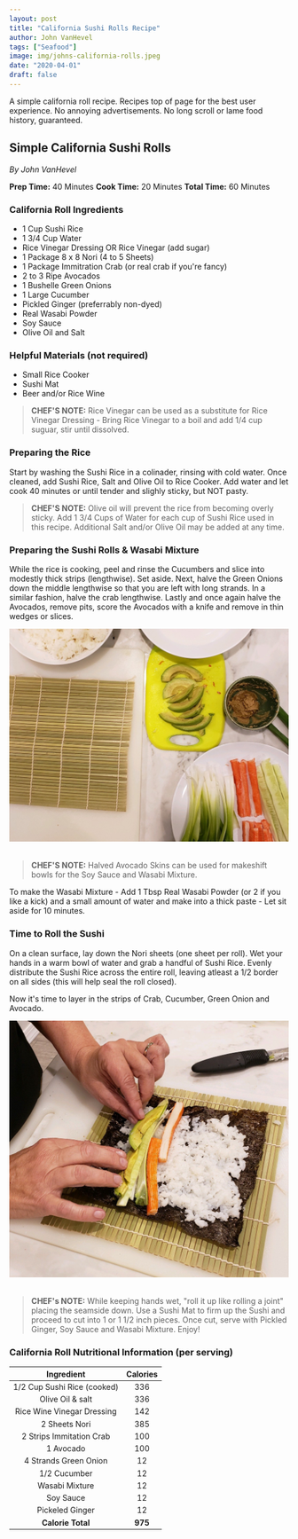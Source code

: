 ```yaml
---
layout: post
title: "California Sushi Rolls Recipe"
author: John VanHevel
tags: ["Seafood"]
image: img/johns-california-rolls.jpeg
date: "2020-04-01"
draft: false
---
```


A simple california roll recipe. Recipes top of page for the best user experience. No annoying advertisements. No long scroll or lame food history, guaranteed.

## Simple California Sushi Rolls ##

_By John VanHevel_

**Prep Time:** 40 Minutes
**Cook Time:** 20 Minutes
**Total Time:** 60 Minutes

### California Roll Ingredients ###

- 1 Cup Sushi Rice
- 1 3/4 Cup Water
- Rice Vinegar Dressing OR Rice Vinegar (add sugar)
- 1 Package 8 x 8 Nori (4 to 5 Sheets)
- 1 Package Immitration Crab (or real crab if you're fancy)
- 2 to 3 Ripe Avocados
- 1 Bushelle Green Onions
- 1 Large Cucumber
- Pickled Ginger (preferrably non-dyed)
- Real Wasabi Powder
- Soy Sauce
- Olive Oil and Salt

### Helpful Materials (not required) ###

- Small Rice Cooker
- Sushi Mat
- Beer and/or Rice Wine

> **CHEF'S NOTE:** Rice Vinegar can be used as a substitute for Rice Vinegar Dressing - Bring Rice Vinegar to a boil and add 1/4 cup suguar, stir until dissolved.

### Preparing the Rice ###

Start by washing the Sushi Rice in a colinader, rinsing with cold water. Once cleaned, add Sushi Rice, Salt and Olive Oil to Rice Cooker. Add water and let cook 40 minutes or until tender and slighly sticky, but NOT pasty.

> **CHEF'S NOTE:** Olive oil will prevent the rice from becoming overly sticky. Add 1 3/4 Cups of Water for each cup of Sushi Rice used in this recipe. Additional Salt and/or Olive Oil may be added at any time.

### Preparing the Sushi Rolls & Wasabi Mixture ###

While the rice is cooking, peel and rinse the Cucumbers and slice into modestly thick strips (lengthwise). Set aside. Next, halve the Green Onions down the middle lengthwise so that you are left with long strands. In a similar fashion, halve the crab lengthwise. Lastly and once again halve the Avocados, remove pits, score the Avocados with a knife and remove in thin wedges or slices.

![a kitchen countertop containing all ingredients needed for sushi rolls](img/california-roll-ingredients.jpg)
<br></br>
> **CHEF'S NOTE:** Halved Avocado Skins can be used for makeshift bowls for the Soy Sauce and Wasabi Mixture.

To make the Wasabi Mixture - Add 1 Tbsp Real Wasabi Powder (or 2 if you like a kick) and a small amount of water and make into a thick paste - Let sit aside for 10 minutes.

### Time to Roll the Sushi ###

On a clean surface, lay down the Nori sheets (one sheet per roll). Wet your hands in a warm bowl of water and grab a handful of Sushi Rice. Evenly distribute the Sushi Rice across the entire roll, leaving atleast a 1/2 border on all sides (this will help seal the roll closed).

Now it's time to layer in the strips of Crab, Cucumber, Green Onion and Avocado.

![hand folling a california roll](img/hand-rolling-sushi.jpg)
<br></br>
> **CHEF's NOTE:** While keeping hands wet, "roll it up like rolling a joint" placing the seamside down. Use a Sushi Mat to firm up the Sushi and proceed to cut into 1 or 1 1/2 inch pieces. Once cut, serve with Pickled Ginger, Soy Sauce and Wasabi Mixture. Enjoy!

### California Roll Nutritional Information (per serving) ###

| Ingredient | Calories |
| :------------: | :------------: |
| 1/2 Cup Sushi Rice (cooked)     | 336     |
| Olive Oil & salt    | 336     |
| Rice Wine Vinegar Dressing     | 142     |
| 2 Sheets Nori   | 385     |
| 2 Strips Immitation Crab   | 100    |
| 1 Avocado   | 100  |
| 4 Strands Green Onion   | 12     |
| 1/2 Cucumber  | 12     |
| Wasabi Mixture  | 12     |
| Soy Sauce   | 12     |
| Pickeled Ginger   | 12     |
| **Calorie Total**  | **975**     |
<script type="application/ld+json">
{
  "@context": "http://schema.org",
  "@type": "Recipe",
  "author": "John VanHevel",
  "cookTime": "PT30M",
  "datePublished": "2019-11-30",
  "description": "This classic fish and chips recipe from my dad.",
  "image": "/static/85dad5f1d58ebd63eb03269a0a69e739/95566/fish-and-chip-recipe.jpg",
  "recipeIngredient": [
    "3 or 4 large rustic potatoes",
    "1 & 1/2 cod filet",
    "1 qt vegetable oil",
    "2 tbsp malt vinegar",
    "Drake's Cripsy Frymix",
    "salt",
    "pepper"
  ],
  "name": "John's World Famous Fish & Chips",
  "nutrition": {
    "@type": "NutritionInformation",
    "calories": "1,183 calories"
  },
  "prepTime": "PT10M",
  "recipeInstructions": "Start by frying the chips. Wash the potatoes, chop into quarters and slice the potatoes length wise to the desired thickness. Add the potato wedges to the oil, and let them fry for 5 to 10 minutes or until golden brown. Once the chips are golden brown, carefully remove from oil, and let rest on a paper towel. While the potatoes are cooking, wash the cod filets and cut them into 4 inch sections. Next, place the sections into a bowl containing the batter mixture. Remove the chips and add the batter coated cod filets into the oil. Let cook for 5 to 10 minutes or until golden brown. Serve hot with chips, malt vinegar or tartar sauce.",
  "recipeYield": "2 servings of fish and chips"
}
</script>